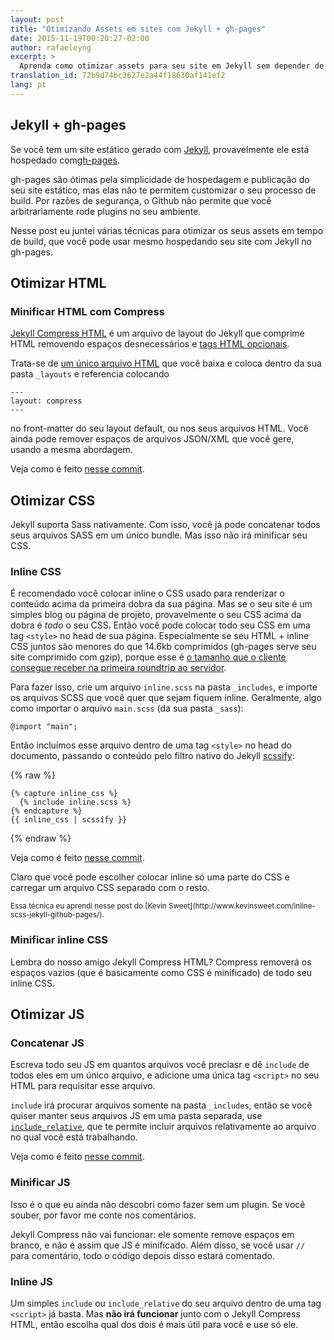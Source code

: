 ```yaml
---
layout: post
title: "Otimizando Assets em sites com Jekyll + gh-pages"
date: 2015-11-19T00:20:27-02:00
author: rafaeleyng
excerpt: >
  Aprenda como otimizar assets para seu site em Jekyll sem depender de plugins.
translation_id: 72b9d74bc3627e2a44f18630af141ef2
lang: pt
---
```


## Jekyll + gh-pages

Se você tem um site estático gerado com [Jekyll](https://jekyllrb.com/), provavelmente ele está hospedado com[gh-pages](https://help.github.com/articles/using-jekyll-with-pages/).

gh-pages são ótimas pela simplicidade de hospedagem e publicação do seu site estático, mas elas não te permitem customizar o seu processo de build. Por razões de segurança, o Github não permite que você arbitrariamente rode  plugins no seu ambiente.

Nesse post eu juntei várias técnicas para otimizar os seus assets em tempo de build, que você pode usar mesmo hospedando seu site com Jekyll no gh-pages.


## Otimizar HTML

### Minificar HTML com Compress

[Jekyll Compress HTML](https://github.com/penibelst/jekyll-compress-html) é um arquivo de layout do Jekyll que comprime HTML removendo espaços desnecessários e [tags HTML opcionais](http://www.w3.org/TR/html5/syntax.html#optional-tags).

Trata-se de [um único arquivo HTML](https://github.com/penibelst/jekyll-compress-html/blob/master/site/_layouts/compress.html) que você baixa e coloca dentro da sua pasta `_layouts` e referencia colocando

```
---
layout: compress
---
```

no front-matter do seu layout default, ou nos seus arquivos HTML. Você ainda pode remover espaços de arquivos JSON/XML que você gere, usando a mesma abordagem.

Veja como é feito [nesse commit](https://github.com/codeheaven-io/codeheaven.io/commit/96187be6c5c96c4785243c9ebf194823f5db9a35).

## Otimizar CSS

Jekyll suporta Sass nativamente. Com isso, você já pode concatenar todos seus arquivos SASS em um único bundle. Mas isso não irá minificar seu CSS.

### Inline CSS

É recomendado você colocar inline o CSS usado para renderizar o conteúdo acima da primeira dobra da sua página. Mas se o seu site é um simples blog ou página de projeto, provavelmente o seu CSS acima da dobra é *todo* o seu CSS. Então você pode colocar todo seu CSS em uma tag `<style>` no head de sua página. Especialmente se seu HTML + inline CSS juntos são menores do que 14.6kb comprimidos (gh-pages serve seu site comprimido com gzip), porque esse é [o tamanho que o cliente consegue receber na primeira roundtrip ao servidor](https://developers.google.com/speed/docs/insights/mobile?hl=en).

Para fazer isso, crie um arquivo `inline.scss` na pasta `_includes`, e importe os arquivos SCSS que você quer que sejam fiquem inline. Geralmente, algo como importar o arquivo `main.scss` (da sua pasta `_sass`):

```
@import "main";
```

Então incluímos esse arquivo dentro de uma tag `<style>` no head do documento, passando o conteúdo pelo filtro nativo do Jekyll [scssify](http://www.rubydoc.info/github/jekyll/jekyll/Jekyll/Filters:scssify):

{% raw %}
```
{% capture inline_css %}
  {% include inline.scss %}
{% endcapture %}
{{ inline_css | scssify }}
```
{% endraw %}

Veja como é feito [nesse commit](https://github.com/codeheaven-io/codeheaven.io/commit/12ed5810d2edf6a967154cd14ee77b69ccf25c7f).

Claro que você pode escolher colocar inline só uma parte do CSS e carregar um arquivo CSS separado com o resto.

<small>
Essa técnica eu aprendi nesse post do [Kevin Sweet](http://www.kevinsweet.com/inline-scss-jekyll-github-pages/).
</small>

### Minificar inline CSS

Lembra do nosso amigo Jekyll Compress HTML? Compress removerá os espaços vazios (que é basicamente como CSS é minificado) de todo seu inline CSS.

## Otimizar JS

### Concatenar JS

Escreva todo seu JS em quantos arquivos você preciasr e dê `include` de todos eles em um único arquivo, e adicione uma única tag `<script>` no seu HTML para requisitar esse arquivo.

`include` irá procurar arquivos somente na pasta `_includes`, então se você quiser manter seus arquivos JS em uma pasta separada, use [`include_relative`](http://jekyllrb.com/docs/templates/), que te permite incluir arquivos relativamente ao arquivo no qual você está trabalhando.

Veja como é feito [nesse commit](https://github.com/CWISoftware/eventos/commit/b180160afb613287c50bcc2f8f411fc4fe0d6fe0).

### Minificar JS

Isso é o que eu ainda não descobri como fazer sem um plugin. Se você souber, por favor me conte nos comentários.

Jekyll Compress não vai funcionar: ele somente remove espaços em branco, e não é assim que JS é minificado. Além disso, se você usar `//` para comentário, todo o código depois disso estará comentado.

### Inline JS

Um simples `include` ou `include_relative` do seu arquivo dentro de uma tag `<script>` já basta. Mas **não irá funcionar** junto com o Jekyll Compress HTML, então escolha qual dos dois é mais útil para você e use só ele.
